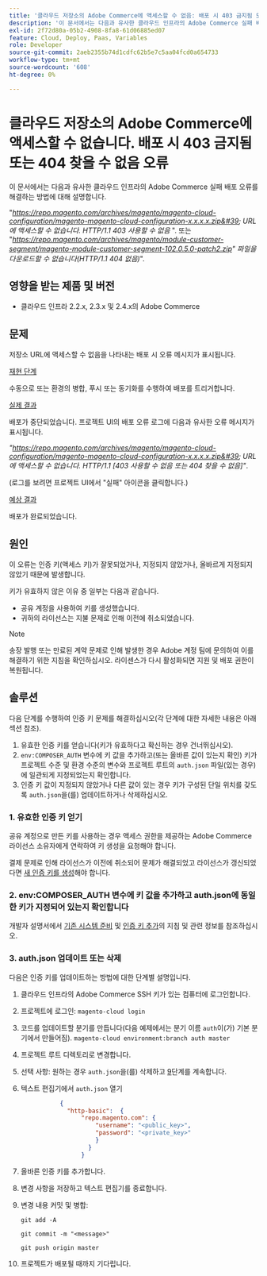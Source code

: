 ```yaml
---
title: '클라우드 저장소의 Adobe Commerce에 액세스할 수 없음: 배포 시 403 금지됨 또는 404 찾을 수 없음 오류'
description: '이 문서에서는 다음과 유사한 클라우드 인프라의 Adobe Commerce 실패 배포 오류를 해결하는 방법에 대해 설명합니다.'
exl-id: 2f72d80a-05b2-4908-8fa8-61d06885ed07
feature: Cloud, Deploy, Paas, Variables
role: Developer
source-git-commit: 2aeb2355b74d1cdfc62b5e7c5aa04fcd0a654733
workflow-type: tm+mt
source-wordcount: '608'
ht-degree: 0%

---
```


# 클라우드 저장소의 Adobe Commerce에 액세스할 수 없습니다. 배포 시 403 금지됨 또는 404 찾을 수 없음 오류

이 문서에서는 다음과 유사한 클라우드 인프라의 Adobe Commerce 실패 배포 오류를 해결하는 방법에 대해 설명합니다.

&quot;*https://repo.magento.com/archives/magento/magento-cloud-configuration/magento-magento-cloud-configuration-x.x.x.x.zip&#39; URL에 액세스할 수 없습니다. HTTP/1.1 403 사용할 수 없음* &quot;. 또는 &quot;*https://repo.magento.com/archives/magento/module-customer-segment/magento-module-customer-segment-102.0.5.0-patch2.zip&quot; 파일을 다운로드할 수 없습니다(HTTP/1.1 404 없음)*&quot;.

## 영향을 받는 제품 및 버전

* 클라우드 인프라 2.2.x, 2.3.x 및 2.4.x의 Adobe Commerce

## 문제

저장소 URL에 액세스할 수 없음을 나타내는 배포 시 오류 메시지가 표시됩니다.

<u>재현 단계</u>

수동으로 또는 환경의 병합, 푸시 또는 동기화를 수행하여 배포를 트리거합니다.

<u>실제 결과</u>

배포가 중단되었습니다. 프로젝트 UI의 배포 오류 로그에 다음과 유사한 오류 메시지가 표시됩니다.

*&quot;https://repo.magento.com/archives/magento/magento-cloud-configuration/magento-magento-cloud-configuration-x.x.x.x.zip&#39; URL에 액세스할 수 없습니다. HTTP/1.1 \[403 사용할 수 없음 또는 404 찾을 수 없음\]&quot;*.

(로그를 보려면 프로젝트 UI에서 &quot;실패&quot; 아이콘을 클릭합니다.)

<u>예상 결과</u>

배포가 완료되었습니다.

## 원인

이 오류는 인증 키(액세스 키)가 잘못되었거나, 지정되지 않았거나, 올바르게 지정되지 않았기 때문에 발생합니다.

키가 유효하지 않은 이유 중 일부는 다음과 같습니다.

* 공유 계정을 사용하여 키를 생성했습니다.
* 귀하의 라이선스는 지불 문제로 인해 이전에 취소되었습니다.

>[!NOTE]
>
>송장 발행 또는 만료된 계약 문제로 인해 발생한 경우 Adobe 계정 팀에 문의하여 이를 해결하기 위한 지침을 확인하십시오. 라이센스가 다시 활성화되면 지원 및 배포 권한이 복원됩니다.

## 솔루션

다음 단계를 수행하여 인증 키 문제를 해결하십시오(각 단계에 대한 자세한 내용은 아래 섹션 참조).

1. 유효한 인증 키를 얻습니다(키가 유효하다고 확신하는 경우 건너뛰십시오).
1. `env:COMPOSER_AUTH` 변수에 키 값을 추가하고(또는 올바른 값이 있는지 확인) 키가 프로젝트 수준 및 환경 수준의 변수와 프로젝트 루트의 `auth.json` 파일(있는 경우)에 일관되게 지정되었는지 확인합니다.
1. 인증 키 값이 지정되지 않았거나 다른 값이 있는 경우 키가 구성된 단일 위치를 갖도록 `auth.json`을(를) 업데이트하거나 삭제하십시오.

### 1. 유효한 인증 키 얻기

공유 계정으로 만든 키를 사용하는 경우 액세스 권한을 제공하는 Adobe Commerce 라이선스 소유자에게 연락하여 키 생성을 요청해야 합니다.

결제 문제로 인해 라이선스가 이전에 취소되어 문제가 해결되었고 라이선스가 갱신되었다면 [새 인증 키를 생성](https://experienceleague.adobe.com/docs/commerce-operations/installation-guide/prerequisites/authentication-keys.html)해야 합니다.

### 2. env:COMPOSER\_AUTH 변수에 키 값을 추가하고 auth.json에 동일한 키가 지정되어 있는지 확인합니다

개발자 설명서에서 [기존 시스템 준비](https://experienceleague.adobe.com/en/docs/commerce-cloud-service/user-guide/project/overview) 및 [인증 키 추가](https://experienceleague.adobe.com/en/docs/commerce-cloud-service/user-guide/project/overview)의 지침 및 관련 정보를 참조하십시오.

### 3. auth.json 업데이트 또는 삭제

다음은 인증 키를 업데이트하는 방법에 대한 단계별 설명입니다.

1. 클라우드 인프라의 Adobe Commerce SSH 키가 있는 컴퓨터에 로그인합니다.
1. 프로젝트에 로그인: `magento-cloud login`
1. 코드를 업데이트할 분기를 만듭니다(다음 예제에서는 분기 이름 `auth`이(가) 기본 분기에서 만들어짐).     `magento-cloud environment:branch auth master`
1. 프로젝트 루트 디렉토리로 변경합니다.
1. 선택 사항: 원하는 경우 `auth.json`을(를) 삭제하고 [9](#step9)단계를 계속합니다.
1. 텍스트 편집기에서 `auth.json` 열기

   ```json
              {
                "http-basic":  {
                    "repo.magento.com": {
                        "username": "<public_key>",
                        "password": "<private_key>"
                        }
                      }
                    }
   ```

1. 올바른 인증 키를 추가합니다.
1. 변경 사항을 저장하고 텍스트 편집기를 종료합니다.
1. 변경 내용 커밋 및 병합:

   `git add -A`

   `git commit -m "<message>"`

   `git push origin master`
1. 프로젝트가 배포될 때까지 기다립니다.
